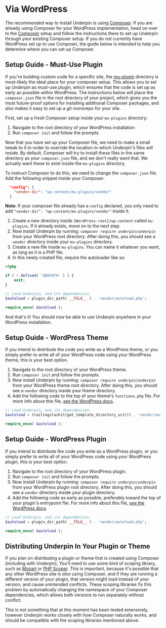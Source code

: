 # Via WordPress

The recommended way to install Underpin is using [Composer](https://getcomposer.org). If you are already using Composer for your WordPress implementation, head on over to the [Composer](composer) setup and follow the instructions there to set up Underpin through your existing Composer setup. If you do _not_ currently have WordPress set up to use Composer, the guide below is intended to help you determine where you can set up Composer.

## Setup Guide - Must-Use Plugin

If you're building custom code for a specific site, the [mu-plugin](https://wordpress.org/documentation/article/must-use-plugins/) directory is most-likely the ideal place for your composer setup. This allows you to set up Underpin as must-use plugin, which ensures that the code is set up as early as possible within WordPress. The instructions below will place the `composer.json` file in the root directory of your project, which gives you the most future-proof options for installing additional Composer packages, and also makes it easy to set up a git monorepo for your site.

First, set up a fresh Composer setup inside your `mu-plugins` directory:

1. Navigate to the root directory of your WordPress installation
2. Run `composer init` and follow the prompts.

Now that you have set up your Composer file, we need to make a small tweak to it in-order to override the location in-which Underpin's files will reside. By default, Composer will try to install these files in the same directory as your `composer.json` file, and we don't really want that. We actually want these to exist inside the `mu-plugins` directory.

To instruct Composer to do this, we need to change the `composer.json` file. Add the following snippet inside your Composer:

```json
  "config": {
    "vendor-dir": "wp-content/mu-plugins/vendor"
  }
```

**Note**: If your composer file already has a `config` declared, you only need to add `"vendor-dir": "wp-content/mu-plugins/vendor"` inside it.

1. Create a new directory inside `{WordPress-root}/wp-content` called `mu-plugins`. If it already exists, move on to the next step.
2. Now install Underpin by running: `composer require underpin/underpin` from your WordPress root directory. After doing this, you should see a `vendor` directory inside your `mu-plugins` directory.
3. Create a new file inside `mu-plugins`. You can name it whatever you want, as long as it is a PHP file.
4. In this newly created file, require the autoloader like so:

```php
<?php

if ( ! defined( 'ABSPATH' ) ) {
	exit;
}

// Load Underpin, and its dependencies.
$autoload = plugin_dir_path( __FILE__ ) . 'vendor/autoload.php';

require_once( $autoload );
```

And that's it! You should now be able to use Underpin anywhere in your WordPress installation.

## Setup Guide - WordPress Theme

If you intend to distribute the code you write as a WordPress theme, or you simply prefer to write all of your WordPress code using your WordPress theme, this is your best option.

1. Navigate to the root directory of your WordPress theme.
2. Run `composer init` and follow the prompts.
3. Now install Underpin by running: `composer require underpin/underpin` from your WordPress theme root directory. After doing this, you should see a `vendor` directory inside your theme directory.
4. Add the following code to the top of your theme's `functions.php` file. For more info about this file, [see the WordPress docs](https://developer.wordpress.org/themes/basics/theme-functions/).

```php
// Load Underpin, and its dependencies.
$autoload = trailingslashit(get_template_directory_uri()) . 'vendor/autoload.php';

require_once( $autoload );
```

## Setup Guide - WordPress Plugin

If you intend to distribute the code you write as a WordPress plugin, or you simply prefer to write all of your WordPress code using your WordPress plugin, this is your best option.

1. Navigate to the root directory of your WordPress plugin.
2. Run `composer init` and follow the prompts.
3. Now install Underpin by running: `composer require underpin/underpin` from your WordPress plugin root directory. After doing this, you should see a `vendor` directory inside your plugin directory.
4. Add the following code as early as possible, preferably toward the top of your plugin's entrypoint file. For more info about this file, [see the WordPress docs](https://developer.wordpress.org/plugins/plugin-basics/).

```php
// Load Underpin, and its dependencies.
$autoload = plugin_dir_path( __FILE__ ) . 'vendor/autoload.php';

require_once( $autoload );
```

## Distributing Underpin In Your Plugin or Theme

If you plan on distributing a plugin or theme that is created using Composer (including with Underpin), You'll need to use some kind of scoping library, such as [Mozart](https://github.com/coenjacobs/mozart) or [PHP Scoper](https://github.com/humbug/php-scoper). This is important, because it's possible that any other WordPress site is _also_ using Composer, and if they are running a different version of your plugin, that version might load instead of your version, and cause unintended conflicts. These scoping libraries fix this problem by automatically changing the namespace of your Composer dependencies, which allows both versions to run separately without conflict.

This is not something that at this moment has been tested extensively, however Underpin works closely with how Composer naturally works, and should be compatible with the scoping libraries mentioned above.